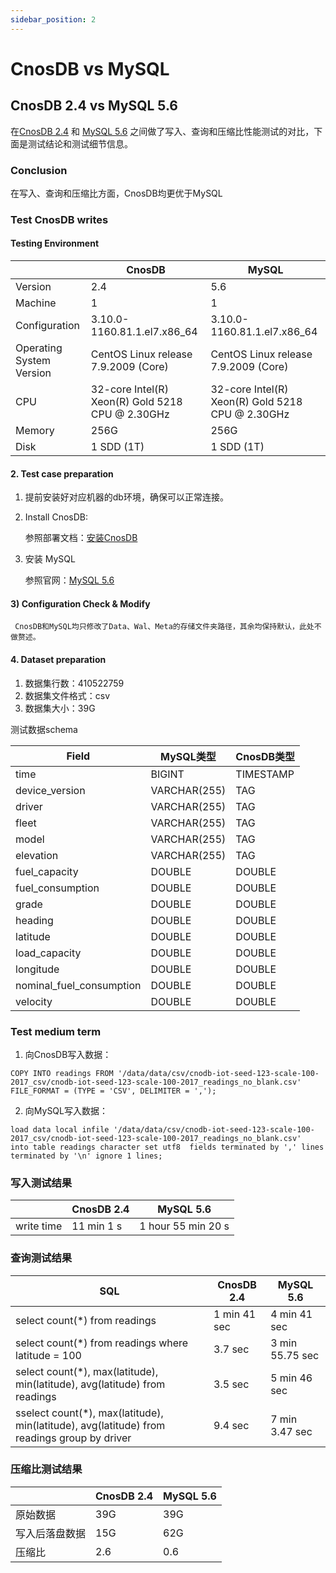 ```yaml
---
sidebar_position: 2
---
```


# CnosDB vs MySQL

## CnosDB 2.4 vs MySQL 5.6

在[CnosDB 2.4](https://github.com/cnosdb/cnosdb) 和 [MySQL 5.6](https://github.com/mysql/mysql-server) 之间做了写入、查询和压缩比性能测试的对比，下面是测试结论和测试细节信息。

### Conclusion

在写入、查询和压缩比方面，CnosDB均更优于MySQL

### Test CnosDB writes

#### Testing Environment

|                          | CnosDB                                                                                                                                           | MySQL                                                                                                                                            |
| ------------------------ | ------------------------------------------------------------------------------------------------------------------------------------------------ | ------------------------------------------------------------------------------------------------------------------------------------------------ |
| Version                  | 2.4                                                                                                                              | 5.6                                                                                                                              |
| Machine                  | 1                                                                                                                                                | 1                                                                                                                                                |
| Configuration            | 3.10.0-1160.81.1.el7.x86_64 | 3.10.0-1160.81.1.el7.x86_64 |
| Operating System Version | CentOS Linux release 7.9.2009 (Core)                                                          | CentOS Linux release 7.9.2009 (Core)                                                          |
| CPU                      | 32-core Intel(R) Xeon(R) Gold 5218 CPU @ 2.30GHz                              | 32-core Intel(R) Xeon(R) Gold 5218 CPU @ 2.30GHz                              |
| Memory                   | 256G                                                                                                                                             | 256G                                                                                                                                             |
| Disk                     | 1 SDD (1T)                                                                                                                    | 1 SDD (1T)                                                                                                                    |

#### 2. Test case preparation

1. 提前安装好对应机器的db环境，确保可以正常连接。

2. Install CnosDB:

   参照部署文档：[安装CnosDB](../start/install.md)

3. 安装 MySQL

   参照官网：[MySQL 5.6](https://www.mysql.com/cn/downloads/)

#### 3) Configuration Check & Modify

```
 CnosDB和MySQL均只修改了Data、Wal、Meta的存储文件夹路径，其余均保持默认，此处不做赘述。
```

#### 4. Dataset preparation

1. 数据集行数：410522759
2. 数据集文件格式：csv
3. 数据集大小：39G

测试数据schema

| Field                                                              | MySQL类型                         | CnosDB类型  |
| ------------------------------------------------------------------ | ------------------------------- | --------- |
| time                                                               | BIGINT                          | TIMESTAMP |
| device_version                                | VARCHAR(255) | TAG       |
| driver                                                             | VARCHAR(255) | TAG       |
| fleet                                                              | VARCHAR(255) | TAG       |
| model                                                              | VARCHAR(255) | TAG       |
| elevation                                                          | VARCHAR(255) | TAG       |
| fuel_capacity                                 | DOUBLE                          | DOUBLE    |
| fuel_consumption                              | DOUBLE                          | DOUBLE    |
| grade                                                              | DOUBLE                          | DOUBLE    |
| heading                                                            | DOUBLE                          | DOUBLE    |
| latitude                                                           | DOUBLE                          | DOUBLE    |
| load_capacity                                 | DOUBLE                          | DOUBLE    |
| longitude                                                          | DOUBLE                          | DOUBLE    |
| nominal_fuel_consumption | DOUBLE                          | DOUBLE    |
| velocity                                                           | DOUBLE                          | DOUBLE    |

### Test medium term

1. 向CnosDB写入数据：

```shell
COPY INTO readings FROM '/data/data/csv/cnodb-iot-seed-123-scale-100-2017_csv/cnodb-iot-seed-123-scale-100-2017_readings_no_blank.csv' 
FILE_FORMAT = (TYPE = 'CSV', DELIMITER = ',');
```

2. 向MySQL写入数据：

```shell
load data local infile '/data/data/csv/cnodb-iot-seed-123-scale-100-2017_csv/cnodb-iot-seed-123-scale-100-2017_readings_no_blank.csv' 
into table readings character set utf8  fields terminated by ',' lines terminated by '\n' ignore 1 lines;
```

### 写入测试结果

|            | CnosDB 2.4 | MySQL 5.6 |
| ---------- | -------------------------- | ------------------------- |
| write time | 11 min 1 s                 | 1 hour 55 min 20 s        |

### 查询测试结果

| SQL                                                                                                                                                                      | CnosDB 2.4 | MySQL 5.6       |
| ------------------------------------------------------------------------------------------------------------------------------------------------------------------------ | -------------------------- | ------------------------------- |
| select count(\*) from readings                                                                                                                        | 1 min 41 sec               | 4 min 41 sec                    |
| select count(\*) from readings where latitude = 100                                                                                                   | 3.7 sec    | 3 min 55.75 sec |
| select count(\*), max(latitude), min(latitude), avg(latitude) from readings                  | 3.5 sec    | 5 min 46 sec                    |
| sselect count(\*), max(latitude), min(latitude), avg(latitude) from readings group by driver | 9.4 sec    | 7 min 3.47 sec  |

### 压缩比测试结果

|         | CnosDB 2.4 | MySQL 5.6 |
| ------- | -------------------------- | ------------------------- |
| 原始数据    | 39G                        | 39G                       |
| 写入后落盘数据 | 15G                        | 62G                       |
| 压缩比     | 2.6        | 0.6       |
